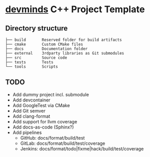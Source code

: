 # [devminds](https://devminds.ch) C++ Project Template

## Directory structure

```
├── build       Reserved folder for build artifacts
├── cmake       Custom CMake files
├── docs        Documentation folder
├── external    3rdparty libraries as Git submodules
├── src         Source code
├── tests       Tests
└── tools       Scripts
```

## TODO

* Add dummy project incl. submodule
* Add devcontainer
* Add GoogleTest via CMake
* Add Git semver
* Add clang-format
* Add support for llvm coverage
* Add docs-as-code (Sphinx?)
* Add pipelines
  * GitHub: docs/format/build/test
  * GitLab: docs/format/build/test/coverage
  * Jenkins: docs/format/todo|fixme|hack/build/test/coverage
